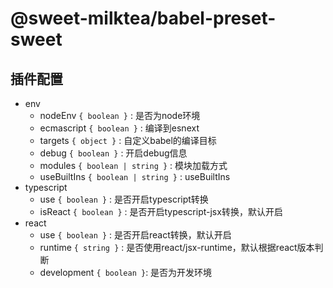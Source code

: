 # @sweet-milktea/babel-preset-sweet

## 插件配置

* env
  * nodeEnv `{ boolean }` : 是否为node环境
  * ecmascript `{ boolean }` : 编译到esnext
  * targets `{ object }` : 自定义babel的编译目标
  * debug `{ boolean }` : 开启debug信息
  * modules `{ boolean | string }` : 模块加载方式
  * useBuiltIns `{ boolean | string }` : useBuiltIns
* typescript
  * use `{ boolean }` : 是否开启typescript转换
  * isReact `{ boolean }` : 是否开启typescript-jsx转换，默认开启
* react
  * use `{ boolean }` : 是否开启react转换，默认开启
  * runtime `{ string }` : 是否使用react/jsx-runtime，默认根据react版本判断
  * development `{ boolean }`: 是否为开发环境